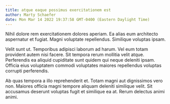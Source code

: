 ```yaml
---
title: atque eaque possimus exercitationem est
author: Marty Schaefer
date: Mon Mar 14 2022 19:37:58 GMT-0400 (Eastern Daylight Time)
---
```

Nihil dolore rem exercitationem dolores aperiam. Ea alias eum architecto aspernatur et fugiat. Magni voluptate repellendus. Similique voluptas ipsam.

 Velit sunt ut. Temporibus adipisci laborum ad harum. Vel eum totam provident autem nisi facere. Sit tempora rerum mollitia velit atque. Perferendis ea aliquid cupiditate sunt quidem qui neque deleniti ipsam. Officia eius voluptatem commodi voluptates maiores repellendus voluptas corrupti perferendis.

 Ab quas tempora a illo reprehenderit et. Totam magni aut dignissimos vero non. Maiores officia magni tempore aliquam deleniti similique velit. Sit accusamus deserunt voluptas fugit et similique ea at. Rerum delectus animi animi.